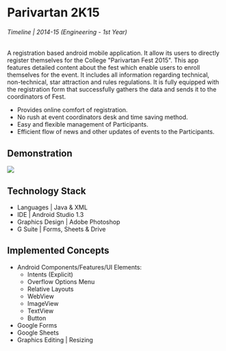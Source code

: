 # Parivartan 2K15

###### Timeline | 2014-15 (Engineering - 1st Year)

A registration based android mobile application. It allow its users to directly register themselves for the College "Parivartan Fest 2015". This app features detailed content about the fest which enable users to enroll themselves for the event. It includes all information regarding technical, non-technical, star attraction and rules regulations. It is fully equipped with the registration form that successfully gathers the data and sends it to the coordinators of Fest.

* Provides online comfort of registration.
* No rush at event coordinators desk and time saving method.
* Easy and flexible management of Participants.
* Efficient flow of news and other updates of events to the Participants.

## Demonstration

![](/Android%20App%20|%20Parivartan%202K15/Parivartan2K15.gif)

## Technology Stack
* Languages | Java & XML
* IDE | Android Studio 1.3
* Graphics Design | Adobe Photoshop
* G Suite | Forms, Sheets & Drive

## Implemented Concepts
- Android Components/Features/UI Elements:
  - Intents (Explicit)
  - Overflow Options Menu
  - Relative Layouts
  - WebView
  - ImageView
  - TextView
  - Button
 - Google Forms
 - Google Sheets
 - Graphics Editing | Resizing
